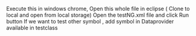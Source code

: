 Execute this in windows chrome,
Open this whole file in eclipse ( Clone to local and open from local storage)
Open the testNG.xml file and click Run button
If we want to test other symbol , add symbol in  Dataprovider available in testclass
